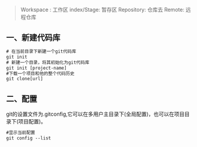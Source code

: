 #

>Workspace : 工作区
>index/Stage: 暂存区
>Repository: 仓库去
>Remote: 远程仓库

## 一、新建代码库

``` txt
# 在当前目录下新建一个git代码库
git init
# 新建一个目录，将其初始化为git代码库
git init [project-name]
#下载一个项目和他的整个代码历史
git clone[url]
```

## 二、配置

git的设置文件为.gitconfig,它可以在多用户主目录下(全局配置)，也可以在项目目录下(项目配置)。

```txt
#显示当前配置
git config --list
 
 
